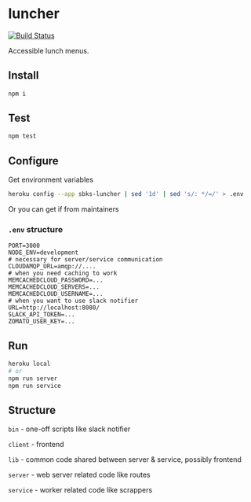 # luncher

[![Build Status](https://travis-ci.org/Gobie/luncher.svg?branch=master)](https://travis-ci.org/Gobie/luncher)

Accessible lunch menus.

## Install

```sh
npm i
```

## Test

```sh
npm test
```

## Configure

Get environment variables

```sh
heroku config --app sbks-luncher | sed '1d' | sed 's/: */=/' > .env
```

Or you can get if from maintainers

### `.env` structure

```
PORT=3000
NODE_ENV=development
# necessary for server/service communication
CLOUDAMQP_URL=amqp://....
# when you need caching to work
MEMCACHEDCLOUD_PASSWORD=...
MEMCACHEDCLOUD_SERVERS=...
MEMCACHEDCLOUD_USERNAME=...
# when you want to use slack notifier
URL=http://localhost:8080/
SLACK_API_TOKEN=...
ZOMATO_USER_KEY=...
```

## Run

```sh
heroku local
# or
npm run server
npm run service
```

## Structure

`bin` - one-off scripts like slack notifier

`client` - frontend

`lib` - common code shared between server & service, possibly frontend

`server` - web server related code like routes

`service` - worker related code like scrappers
